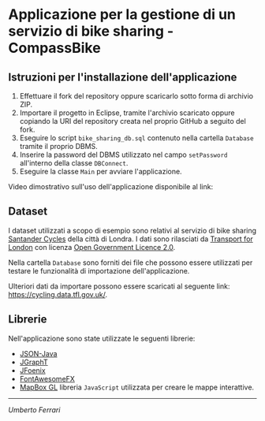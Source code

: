 # Applicazione per la gestione di un servizio di bike sharing - CompassBike

## Istruzioni per l'installazione dell'applicazione

1. Effettuare il fork del repository oppure scaricarlo sotto forma di archivio ZIP.
2. Importare il progetto in Eclipse, tramite l'archivio scaricato oppure copiando la URI del repository creata nel proprio GitHub a seguito del fork.
3. Eseguire lo script `bike_sharing_db.sql` contenuto nella cartella `Database` tramite il proprio DBMS.
4. Inserire la password del DBMS utilizzato nel campo `setPassword` all'interno della classe `DBConnect`.
5. Eseguire la classe `Main` per avviare l'applicazione.

Video dimostrativo sull'uso dell'applicazione disponibile al link: 

## Dataset

I dataset utilizzati a scopo di esempio sono relativi al servizio di bike sharing <a href="https://www.santandercycles.co.uk/">Santander Cycles</a> della città di Londra. I dati sono rilasciati da <a href="https://tfl.gov.uk/">Transport for London</a> con licenza <a href="https://tfl.gov.uk/corporate/terms-and-conditions/transport-data-service">Open Government Licence 2.0</a>.

Nella cartella `Database` sono forniti dei file che possono essere utilizzati per testare le funzionalità di importazione dell'applicazione.

Ulteriori dati da importare possono essere scaricati al seguente link: https://cycling.data.tfl.gov.uk/.

## Librerie

Nell'applicazione sono state utilizzate le seguenti librerie:

-  <a href="https://github.com/stleary/JSON-java">JSON-Java</a> 
-  <a href="https://jgrapht.org/">JGraphT</a> 
-  <a href="http://www.jfoenix.com/">JFoenix</a> 
-  <a href="https://github.com/Jerady/fontawesomefx-glyphsbrowser">FontAwesomeFX</a> 
-  <a href="https://docs.mapbox.com/mapbox-gl-js/api/">MapBox GL</a> libreria `JavaScript` utilizzata per creare le mappe interattive.

---

*Umberto Ferrari*